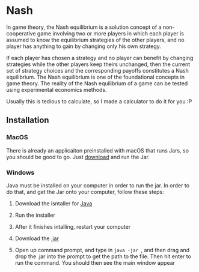 # Nash
In game theory, the Nash equilibrium is a solution concept of a non-cooperative game involving two or more players in which each player is assumed to know the equilibrium strategies of the other players, and no player has anything to gain by changing only his own strategy.

If each player has chosen a strategy and no player can benefit by changing strategies while the other players keep theirs unchanged, then the current set of strategy choices and the corresponding payoffs constitutes a Nash equilibrium. The Nash equilibrium is one of the foundational concepts in game theory. The reality of the Nash equilibrium of a game can be tested using experimental economics methods.

Usually this is tedious to calculate, so I made a calculator to do it for you :P

## Installation

### MacOS
There is already an applicaiton preinstalled with macOS that runs Jars, so you should be good to go. Just [download](https://github.com/jeffrypig23/Nash/raw/master/Nash.jar) and run the Jar.

### Windows
Java must be installed on your computer in order to run the jar. In order to do that, and get the Jar onto your computer, follow these steps:

1. Download the isntaller for [Java](http://javadl.oracle.com/webapps/download/AutoDL?BundleId=227549_e758a0de34e24606bca991d704f6dcbf)

2. Run the installer

3. After it finishes intalling, restart your computer

4. Download the [.jar](https://github.com/jeffrypig23/Nash/raw/master/Nash.jar)

5. Open up command prompt, and type in `java -jar `, and then drag and drop the .jar into the prompt to get the path to the file. Then hit enter to run the command. You should then see the main window appear
